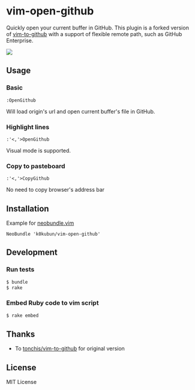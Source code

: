 # vim-open-github

Quickly open your current buffer in GitHub.
This plugin is a forked version of [vim-to-github](https://github.com/tonchis/vim-to-github) with a support of flexible remote path, such as GitHub Enterprise.

![](http://i.gyazo.com/0473edc2f72f1e8bf8b4111023a9993b.gif)

## Usage

### Basic

```
:OpenGithub
```

Will load origin's url and open current buffer's file in GitHub.

### Highlight lines

```
:'<,'>OpenGithub
```

Visual mode is supported.

### Copy to pasteboard

```
:'<,'>CopyGithub
```

No need to copy browser's address bar

## Installation

Example for [neobundle.vim](https://github.com/Shougo/neobundle.vim)

```vim
NeoBundle 'k0kubun/vim-open-github'
```

## Development
### Run tests

```bash
$ bundle
$ rake
```

### Embed Ruby code to vim script

```bash
$ rake embed
```

## Thanks

- To [tonchis/vim-to-github](https://github.com/tonchis/vim-to-github) for original version

## License

MIT License
